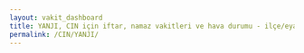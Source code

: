 ```yaml
---
layout: vakit_dashboard
title: YANJI, CIN için iftar, namaz vakitleri ve hava durumu - ilçe/eyalet seç
permalink: /CIN/YANJI/
---
```


<script type="text/javascript">
  var GLOBAL_COUNTRY = 'CIN';
  var GLOBAL_CITY = 'YANJI';
  var GLOBAL_STATE = '';
  var lat = 72;
  var lon = 21;
</script>

